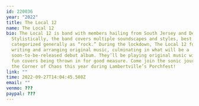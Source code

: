 ```yaml
---
id: 220036
year: "2022"
title: The Local 12
name: The Local 12
bio: The Local 12 is band with members hailing from South Jersey and Delco.
  Stylistically, the band covers multiple soundscapes and styles, best
  categorized generally as “rock.” During the lockdown, The Local 12 focused on
  writing and arranging original music, culminating in what will be a
  soon-to-be-released debut album. They’ll be playing original music with some
  fun covers being thrown in for good measure. Come join the sonic journey at
  the Corner of Chaos this year during Lambertville’s Porchfest!
link: ""
time: 2022-09-27T14:04:45.508Z
email: ""
venmo: ???
paypal: ???
---
```

